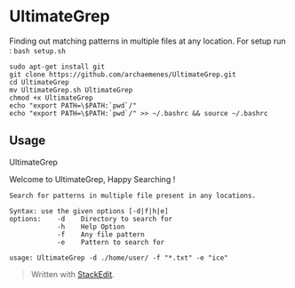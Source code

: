 
# UltimateGrep
Finding out matching patterns in multiple files at any location.
For setup run : `bash setup.sh`

    sudo apt-get install git
    git clone https://github.com/archaemenes/UltimateGrep.git
    cd UltimateGrep
    mv UltimateGrep.sh UltimateGrep
    chmod +x UltimateGrep 
    echo "export PATH=\$PATH:`pwd`/"
    echo "export PATH=\$PATH:`pwd`/" >> ~/.bashrc && source ~/.bashrc



## Usage 

UltimateGrep

Welcome to UltimateGrep, Happy Searching !
 
    Search for patterns in multiple file present in any locations.
    
    Syntax: use the given options [-d|f|h|e]
    options:    -d    Directory to search for
                -h    Help Option
                -f    Any file pattern
                -e    Pattern to search for
     
    usage: UltimateGrep -d ./home/user/ -f "*.txt" -e "ice"




 


    





> Written with [StackEdit](https://stackedit.io/).
